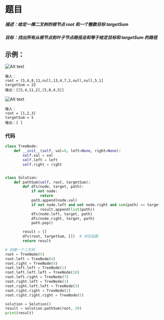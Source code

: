 # 题目
##### 描述：给定一棵二叉树的根节点 root 和一个整数目标 targetSum
##### 目标：找出所有从根节点到叶子节点路径总和等于给定目标和 targetSum 的路径

## 示例：
![Alt text](image-2.png)
    
    输入：
    root = [5,4,8,11,null,13,4,7,2,null,null,5,1]
    targetSum = 22
    输出：[[5,4,11,2],[5,8,4,5]]

![Alt text](image-3.png)

    输入：
    root = [1,2,3]
    targetSum = 5
    输出：[ ]



### 代码
```python
class TreeNode:
    def __init__(self, val=0, left=None, right=None):
        self.val = val
        self.left = left
        self.right = right


class Solution:
    def pathSum(self, root, targetSum):
        def dfs(node, target, path):
            if not node:
                return
            path.append(node.val)
            if not node.left and not node.right and sum(path) == target:
                result.append(list(path))
            dfs(node.left, target, path)
            dfs(node.right, target, path)
            path.pop()

        result = []
        dfs(root, targetSum, [])  # 闭包函数
        return result

# 创建一个二叉树
root = TreeNode(5)
root.left = TreeNode(4)
root.right = TreeNode(8)
root.left.left = TreeNode(1)
root.left.left.left = TreeNode(10)
root.left.right = TreeNode(7)
root.right.left = TreeNode(1)
root.right.left.left = TreeNode(3)
root.right.right = TreeNode(2)
root.right.right.right = TreeNode(5)

solution = Solution()
result = solution.pathSum(root, 20)
print(result)